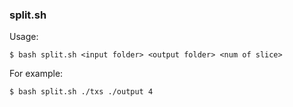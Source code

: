 ### split.sh

Usage:

```
$ bash split.sh <input folder> <output folder> <num of slice>
```

For example:

```
$ bash split.sh ./txs ./output 4
```
